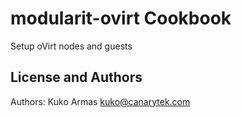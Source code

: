 modularit-ovirt Cookbook
==========================

Setup oVirt nodes and guests

License and Authors
-------------------
Authors: Kuko Armas <kuko@canarytek.com>

